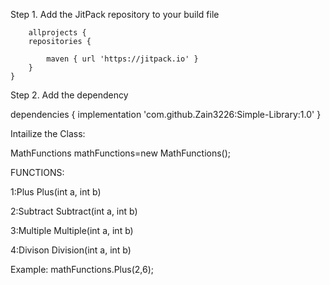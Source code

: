 Step 1. Add the JitPack repository to your build file


        allprojects {
		repositories {
			
			maven { url 'https://jitpack.io' }
		}
	}
  
  
 Step 2. Add the dependency
 
 
 dependencies {
	        implementation 'com.github.Zain3226:Simple-Library:1.0'
	}
	
	
	
	
	
Intailize the Class: 

  MathFunctions mathFunctions=new MathFunctions();




FUNCTIONS:


 1:Plus
  Plus(int a, int b)
 
 2:Subtract
   Subtract(int a, int b)
   
 3:Multiple
   Multiple(int a, int b)
   
 4:Divison
   Division(int a, int b)
   
   
   
   
   
 Example:
 	mathFunctions.Plus(2,6);
  
  
	

